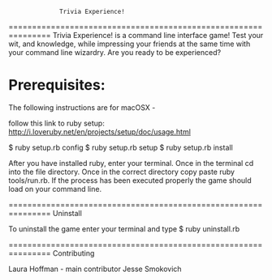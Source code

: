                   Trivia Experience!
===============================================================
Trivia Experience! is a command line interface game! Test your wit, and knowledge, while impressing your friends at the same time with your command line wizardry. Are you ready to be experienced? 

Prerequisites:
===============================================================
The following instructions are for macOSX -

follow this link to ruby setup: http://i.loveruby.net/en/projects/setup/doc/usage.html

$ ruby setup.rb config
$ ruby setup.rb setup
$ ruby setup.rb install

After you have installed ruby, enter your terminal. Once in the terminal cd into the file directory. Once in the correct directory copy paste ruby tools/run.rb. If the process has been executed properly the game should load on your command line. 

===============================================================
                       Uninstall 

To uninstall the game enter your terminal and type $ ruby uninstall.rb

===============================================================
                       Contributing 

Laura Hoffman - main contributor        Jesse Smokovich


